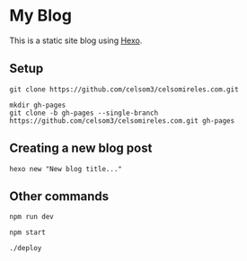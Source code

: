 # My Blog

This is a static site blog using [Hexo](https://hexo.io).

## Setup

```
git clone https://github.com/celsom3/celsomireles.com.git
```

```
mkdir gh-pages
git clone -b gh-pages --single-branch https://github.com/celsom3/celsomireles.com.git gh-pages
```

## Creating a new blog post

```
hexo new "New blog title..."
```

## Other commands

`npm run dev`

`npm start`

`./deploy`
